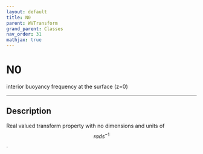 ```yaml
---
layout: default
title: N0
parent: WVTransform
grand_parent: Classes
nav_order: 31
mathjax: true
---
```


#  N0

interior buoyancy frequency at the surface (z=0)


---

## Description
Real valued transform property with no dimensions and units of $$rad s^{-1}$$.

